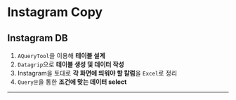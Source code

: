 # Instagram Copy

## Instagram DB

1. `AQueryTool`을 이용해 **테이블 설계**
2. `Datagrip`으로 **테이블 생성 및 데이터 작성**
3. Instagram을 토대로 **각 화면에 띄워야 할 칼럼**을 `Excel`로 정리
4. `Query문`을 통한 **조건에 맞는 데이터 select**

---
